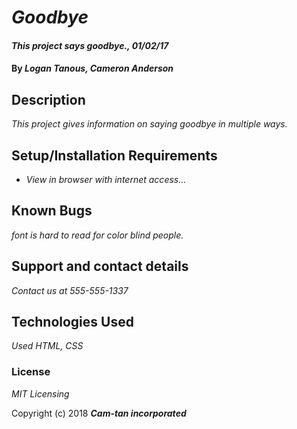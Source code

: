 # _Goodbye_

#### _This project says goodbye., 01/02/17_

#### By _**Logan Tanous, Cameron Anderson**_

## Description

_This project gives information on saying goodbye in multiple ways._

## Setup/Installation Requirements

* _View in browser with internet access..._

## Known Bugs

_font is hard to read for color blind people._

## Support and contact details

_Contact us at 555-555-1337_

## Technologies Used

_Used HTML, CSS_

### License

*MIT Licensing*

Copyright (c) 2018 **_Cam-tan incorporated_**
